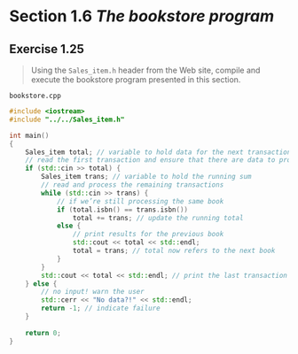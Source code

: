 # Section 1.6 _The bookstore program_

## Exercise 1.25

> Using the `Sales_item.h` header from the Web site, compile and execute the bookstore program presented in this section.

`bookstore.cpp`
```cpp
#include <iostream>
#include "../../Sales_item.h"

int main()
{
    Sales_item total; // variable to hold data for the next transaction
    // read the first transaction and ensure that there are data to process
    if (std::cin >> total) {
        Sales_item trans; // variable to hold the running sum
        // read and process the remaining transactions
        while (std::cin >> trans) {
            // if we’re still processing the same book
            if (total.isbn() == trans.isbn())
                total += trans; // update the running total
            else {
                // print results for the previous book
                std::cout << total << std::endl;
                total = trans; // total now refers to the next book
            }
        }
        std::cout << total << std::endl; // print the last transaction
    } else {
        // no input! warn the user
        std::cerr << "No data?!" << std::endl;
        return -1; // indicate failure
    }
    
    return 0;
}
```

